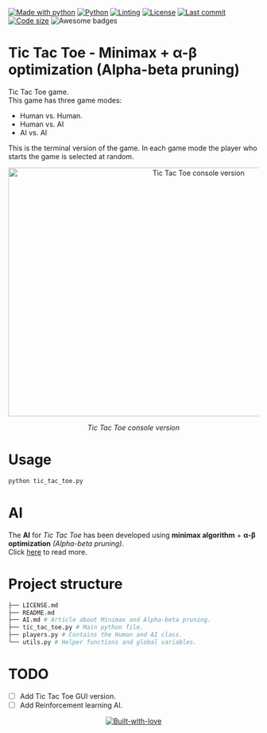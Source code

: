 <!-- PROJECT SHIELDS -->
[![Made with python][made-with-python-shield]][python-url]
[![Python][python-shield]][python-url]
[![Linting][pylint-shield]][pylint-url]
[![License][license-shield]][license-url]
[![Last commit][last-commit-shield]][last-commit-url]
[![Code size][code-size-shield]][code-url]
![Awesome badges][awesome-badges-shield]

# **Tic Tac Toe - Minimax + α-β optimization (Alpha-beta pruning)**

Tic Tac Toe game.  
This game has three game modes:
- Human vs. Human.
- Human vs. AI
- AI vs. AI

This is the terminal version of the game. In each game mode the player who starts the game is selected at random.

<p align="center">
  <img src="images\tic_tac_toe - preview.gif" alt="Tic Tac Toe console version" width="750" height="500">
  <div align="center"><em>Tic Tac Toe console version</em></div>
</p>

# Usage
```bash
python tic_tac_toe.py
```

# AI
The **AI** for *Tic Tac Toe* has been developed using **minimax algorithm** + **α-β optimization** *(Alpha-beta pruning)*.  
Click [here](AI.md) to read more.

# Project structure
```bash
├── LICENSE.md
├── README.md
├── AI.md # Article about Minimax and Alpha-beta pruning.
├── tic_tac_toe.py # Main python file.
├── players.py # Contains the Human and AI class.
└── utils.py # Helper functions and global variables.
```

# TODO
- [ ] Add Tic Tac Toe GUI version.  
- [ ] Add Reinforcement learning AI.

<div align="center">
   
   <a href="https://GitHub.com/DAShaikh10">![Built-with-love](http://ForTheBadge.com/images/badges/built-with-love.svg)</a>

</div>

<!-- MARKDOWN LINKS & IMAGES -->
[made-with-python-shield]: https://img.shields.io/badge/Made%20with-Python-darkblue
[python-url]: https://www.python.org
[python-shield]: https://img.shields.io/badge/Python->=3.6-informational?style=flat&logo=python&logoColor=ffdc51&color=1e415e
[pylint-shield]: https://img.shields.io/badge/linting-pylint-yellowgreen
[pylint-url]: https://pylint.pycqa.org
[license-shield]: https://img.shields.io/github/license/DAShaikh10/Tic-Tac-Toe
[license-url]: https://github.com/DAShaikh10/Tic-Tac-Toe/blob/main/LICENSE
[last-commit-shield]: https://img.shields.io/github/last-commit/DAShaikh10/Tic-Tac-Toe
[last-commit-url]: https://github.com/DAShaikh10/Tic-Tac-Toe
[code-size-shield]: https://img.shields.io/github/languages/code-size/DAShaikh10/Tic-Tac-Toe
[code-url]: https://github.com/DAShaikh10/Tic-Tac-Toe
[awesome-badges-shield]: https://img.shields.io/badge/badges-awesome-green.svg
